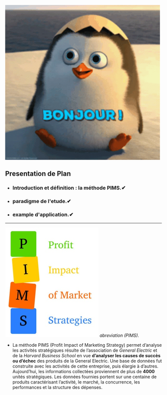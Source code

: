 ![](https://github.com/aymanemontassir/Le-Model-PIMS/blob/main/hello-bonjour.gif)   
## Presentation de Plan
* ### Introduction et définition : la méthode PIMS.✔
* ### paradigme de l'etude.✔
* ### example d'application.✔
----------------------------------------------------------------------------------------------------------------------------------------------------------------------
![](https://github.com/aymanemontassir/Le-Model-PIMS/blob/main/PIMS_image.jpg)
*abreviation (PIMS).* <br>
* La méthode PIMS (Profit Impact of Marketing Strategy) permet d’analyse les activités stratégiques résulte de l’association de *General Electric* et de la *Harvard Business School* en vue __d’analyser les causes de succès ou d’échec__ des produits de la General Electric. Une base de données fut construite avec les activités de cette entreprise, puis élargie à d’autres. Aujourd’hui, les informations collectées proviennent de plus de __4000__ unités stratégiques. Les données fournies portent sur une centaine de produits caractérisant l’activité, le marché, la concurrence, les performances et la structure des dépenses.

